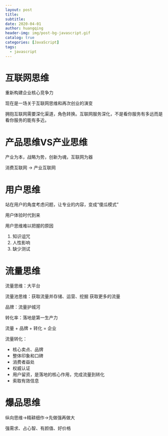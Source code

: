 ```yaml
---
layout: post
title: 
subtitle: 
date: 2020-04-01
author: huangqing
header-img: img/post-bg-javascript.gif
catalog: true
categories: [JavaScript]
tags:
  - javascript
---
```


# 互联网思维

重新构建企业核心竞争力

现在是一场关于互联网思维和再次创业的演变

拥抱互联网需要深化渠道，角色转换。互联网服务深化，不是看你服务有多远而是看你服务的能有多近。


# 产品思维VS产业思维

产业为本，战略为势，创新为魂，互联网为器

消费互联网 -> 产业互联网

# 用户思维

站在用户的角度考虑问题，让专业的内容，变成“傻瓜模式”

用户体验时代到来

用户思维难以把握的原因
1. 知识诅咒
2. 人性影响
3. 缺少测试

# 流量思维

流量思维：大平台

流量池思维：获取流量并存储、运营、挖掘 获取更多的流量

品牌：流量护城河

转化率：落地是第一生产力

流量 + 品牌 + 转化 = 企业

流量转化：
+ 核心卖点、品牌
+ 整体印象和口碑
+ 消费者益处
+ 权威认证
+ 用户留资，是落地的核心作用，完成流量到转化
+ 索取有效信息

# 爆品思维

纵向思维->精耕细作->先做强再做大

强需求、占心智、有颜值、好价格